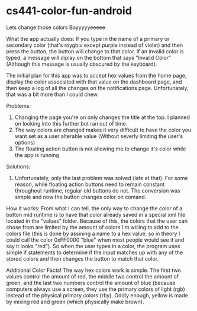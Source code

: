 # cs441-color-fun-android
Lets change those colors Boyyyyyeeeee

What the app actually does: If you type in the name of a primary or secondary color (that's roygbiv except purple instead of violet) and then press the button, the button will change to that color. If an invalid color is typed, a message will diplay on the bottom that says "Invalid Color" (Although this message is usually obscured by the keyboard).

The initial plan for this app was to accept hex values from the home page, display the color associated with that value on the dashboard page, and then keep a log of all the changes on the notifications page. Unfortunately, that was a bit more than I could chew.

Problems: 
1. Changing the page you're on only changes the title at the top. I planned on looking into this further but ran out of time.
2. The way colors are changed makes it very difficult to have the color you want set as a user alterable value (Without severly limiting the user's options)
3. The floating action button is not allowing me to change it's color while the app is running

Solutions:
1. Unfortunately, only the last problem was solved (late at that). For some reason, while floating action buttons need to remain constant throughout runtime, regular old buttons do not. The conversion was simple and now the button changes color on comand.

How it works:
From what I can tell, the only way to change the color of a button mid runtime is to have that color already saved in a special xml file located in the "values" folder. Because of this, the colors that the user can chose from are limited by the amount of colors I'm willing to add to the colors file (this is done by assining a name to a hex value. so in theory I could call the color 0xFF0000 "blue" when most people would see it and say it looks "red").
So when the user types in a color, the program uses simple if statements to determine if the input matches up with any of the stored colors and then changes the button to match that color.

Additional Color Facts!
The way hex colors work is simple. The first two values control the amount of red, the middle two control the amount of green, and the last two numbers control the amount of blue (because computers always use a screen, they use the primary colors of light (rgb) instead of the physical primary colors (rby). Oddly enough, yellow is made by mixing red and green (which physically make brown).
